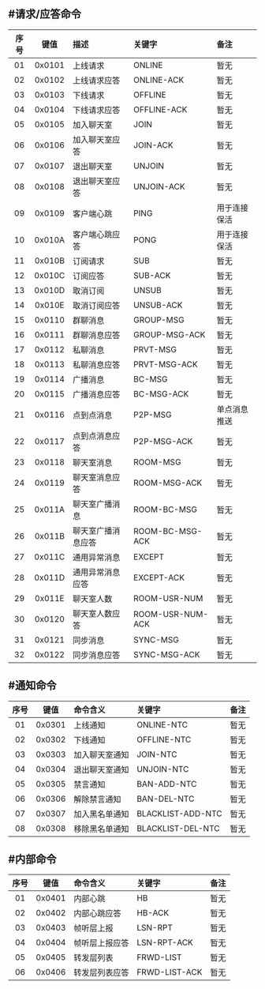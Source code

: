 #请求/应答命令
---
|**序号**|**键值**|**描述**|**关键字**|**备注**|
|:------:|:------:|:-------|:---------|:-------|
| 01 | 0x0101 | 上线请求 | ONLINE | 暂无 |
| 02 | 0x0102 |	上线请求应答 |	ONLINE-ACK | 暂无 |
| 03 | 0x0103 | 下线请求 | OFFLINE | 暂无 |
| 04 | 0x0104 | 下线请求应答 | OFFLINE-ACK | 暂无 |
| 05 | 0x0105 | 加入聊天室 | JOIN | 暂无 |
| 06 | 0x0106 | 加入聊天室应答 | JOIN-ACK | 暂无 |
| 07 | 0x0107 | 退出聊天室 | UNJOIN | 暂无 |
| 08 | 0x0108 | 退出聊天室应答 | UNJOIN-ACK | 暂无 |
| 09 | 0x0109 | 客户端心跳 | PING | 用于连接保活 |
| 10 | 0x010A | 客户端心跳应答 | PONG | 用于连接保活 |
| 11 | 0x010B | 订阅请求 | SUB | 暂无 |
| 12 | 0x010C | 订阅应答 | SUB-ACK | 暂无 |
| 13 | 0x010D | 取消订阅 | UNSUB | 暂无 |
| 14 | 0x010E | 取消订阅应答 | UNSUB-ACK | 暂无 |
| 15 | 0x0110 | 群聊消息 | GROUP-MSG | 暂无 |
| 16 | 0x0111 | 群聊消息应答 | GROUP-MSG-ACK | 暂无 |
| 17 | 0x0112 | 私聊消息 | PRVT-MSG | 暂无 |
| 18 | 0x0113 | 私聊消息应答 | PRVT-MSG-ACK | 暂无 |
| 19 | 0x0114 | 广播消息 | BC-MSG | 暂无 |
| 20 | 0x0115 | 广播消息应答 | BC-MSG-ACK | 暂无 |
| 21 | 0x0116 | 点到点消息 | P2P-MSG | 单点消息推送 |
| 22 | 0x0117 | 点到点消息应答 | P2P-MSG-ACK | 暂无 |
| 23 | 0x0118 | 聊天室消息 | ROOM-MSG | 暂无 |
| 24 | 0x0119 | 聊天室消息应答 | ROOM-MSG-ACK | 暂无 |
| 25 | 0x011A | 聊天室广播消息 | ROOM-BC-MSG | 暂无 |
| 26 | 0x011B | 聊天室广播消息应答 | ROOM-BC-MSG-ACK | 暂无 |
| 27 | 0x011C | 通用异常消息 | EXCEPT | 暂无 |
| 28 | 0x011D | 通用异常消息应答 | EXCEPT-ACK | 暂无 |
| 29 | 0x011E | 聊天室人数 | ROOM-USR-NUM | 暂无 |
| 30 | 0x0120 | 聊天室人数应答 | ROOM-USR-NUM-ACK | 暂无 |
| 31 | 0x0121 | 同步消息 | SYNC-MSG | 暂无 |
| 32 | 0x0122 | 同步消息应答 | SYNC-MSG-ACK | 暂无 |

#通知命令
---
| **序号** | **键值** | **命令含义** | **关键字** | **备注** |
|:------:|:------:|:-------|:---------|:-------|
| 01 | 0x0301 | 上线通知 | ONLINE-NTC | 暂无 |
| 02 | 0x0302 | 下线通知 | OFFLINE-NTC |暂无 |
| 03 | 0x0303 | 加入聊天室通知 | JOIN-NTC | 暂无 |
| 04 | 0x0304 | 退出聊天室通知 | UNJOIN-NTC | 暂无 |
| 05 | 0x0305 | 禁言通知 | BAN-ADD-NTC | 暂无 |
| 06 | 0x0306 | 解除禁言通知 | BAN-DEL-NTC | 暂无 |
| 07 | 0x0307 | 加入黑名单通知 | BLACKLIST-ADD-NTC | 暂无 |
| 08 | 0x0308 | 移除黑名单通知 | BLACKLIST-DEL-NTC | 暂无 |

#内部命令
---
| **序号** | **键值** | **命令含义** | **关键字** | **备注** |
|:------:|:------:|:-------|:---------|:-------|
| 01 | 0x0401 | 内部心跳 | HB | 暂无 |
| 02 | 0x0402 | 内部心跳应答 | HB-ACK | 暂无 |
| 03 | 0x0403 | 帧听层上报 | LSN-RPT | 暂无 |
| 04 | 0x0404 | 帧听层上报应答 | LSN-RPT-ACK | 暂无 |
| 05 | 0x0405 | 转发层列表 | FRWD-LIST | 暂无 |
| 06 | 0x0406 | 转发层列表应答 | FRWD-LIST-ACK | 暂无 |
